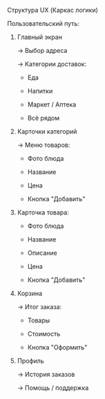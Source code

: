 Структура UX (Каркас логики)


Пользовательский путь:



1. Главный экран
   
   → Выбор адреса
   
   → Категории доставок:
   
      - Еда
        
      - Напитки
        
      - Маркет / Аптека
        
      - Всё рядом




3. Карточки категорий



   → Меню товаров:
   
      - Фото блюда
  
      - Название
        
      - Цена

      - Кнопка "Добавить"



5. Карточка товара:


   
      - Фото блюда
        
      - Название
        
      - Описание
        
      - Цена
        
      - Кнопка "Добавить"
  
        

7. Корзина


   
   → Итог заказа:
   
      - Товары
        
      - Стоимость

      - Кнопка "Оформить"



9. Профиль



   → История заказов
   
   → Помощь / поддержка
